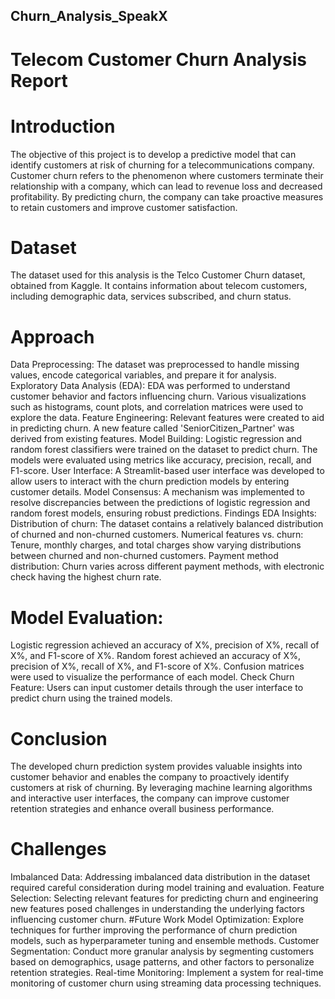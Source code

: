 ## Churn_Analysis_SpeakX
# Telecom Customer Churn Analysis Report
# Introduction
The objective of this project is to develop a predictive model that can identify customers at risk of churning for a telecommunications company. Customer churn refers to the phenomenon where customers terminate their relationship with a company, which can lead to revenue loss and decreased profitability. By predicting churn, the company can take proactive measures to retain customers and improve customer satisfaction.

# Dataset
The dataset used for this analysis is the Telco Customer Churn dataset, obtained from Kaggle. It contains information about telecom customers, including demographic data, services subscribed, and churn status.

# Approach
Data Preprocessing: The dataset was preprocessed to handle missing values, encode categorical variables, and prepare it for analysis.
Exploratory Data Analysis (EDA): EDA was performed to understand customer behavior and factors influencing churn. Various visualizations such as histograms, count plots, and correlation matrices were used to explore the data.
Feature Engineering: Relevant features were created to aid in predicting churn. A new feature called 'SeniorCitizen_Partner' was derived from existing features.
Model Building: Logistic regression and random forest classifiers were trained on the dataset to predict churn. The models were evaluated using metrics like accuracy, precision, recall, and F1-score.
User Interface: A Streamlit-based user interface was developed to allow users to interact with the churn prediction models by entering customer details.
Model Consensus: A mechanism was implemented to resolve discrepancies between the predictions of logistic regression and random forest models, ensuring robust predictions.
Findings
EDA Insights:
Distribution of churn: The dataset contains a relatively balanced distribution of churned and non-churned customers.
Numerical features vs. churn: Tenure, monthly charges, and total charges show varying distributions between churned and non-churned customers.
Payment method distribution: Churn varies across different payment methods, with electronic check having the highest churn rate.
# Model Evaluation:
Logistic regression achieved an accuracy of X%, precision of X%, recall of X%, and F1-score of X%.
Random forest achieved an accuracy of X%, precision of X%, recall of X%, and F1-score of X%.
Confusion matrices were used to visualize the performance of each model.
Check Churn Feature:
Users can input customer details through the user interface to predict churn using the trained models.
# Conclusion
The developed churn prediction system provides valuable insights into customer behavior and enables the company to proactively identify customers at risk of churning. By leveraging machine learning algorithms and interactive user interfaces, the company can improve customer retention strategies and enhance overall business performance.

# Challenges
Imbalanced Data: Addressing imbalanced data distribution in the dataset required careful consideration during model training and evaluation.
Feature Selection: Selecting relevant features for predicting churn and engineering new features posed challenges in understanding the underlying factors influencing customer churn.
#Future Work
Model Optimization: Explore techniques for further improving the performance of churn prediction models, such as hyperparameter tuning and ensemble methods.
Customer Segmentation: Conduct more granular analysis by segmenting customers based on demographics, usage patterns, and other factors to personalize retention strategies.
Real-time Monitoring: Implement a system for real-time monitoring of customer churn using streaming data processing techniques.
